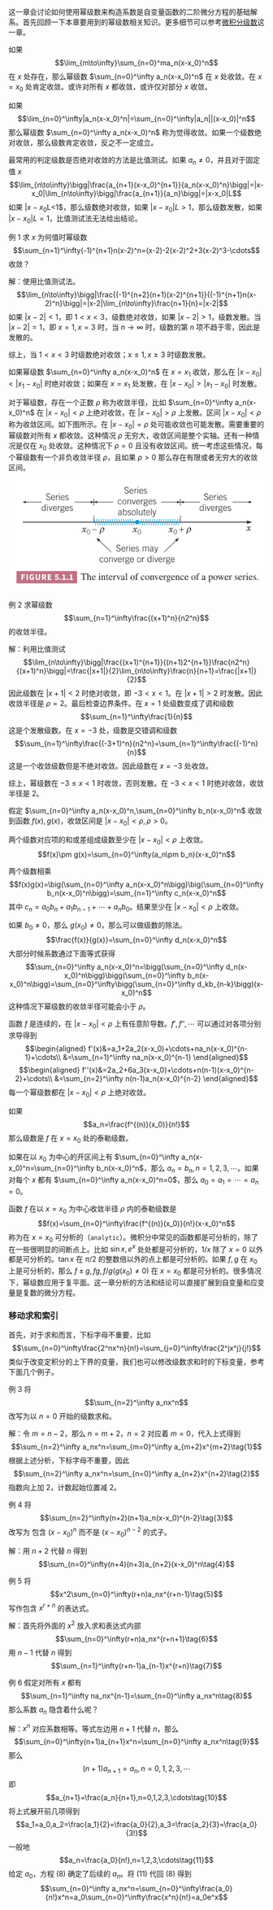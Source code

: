 这一章会讨论如何使用幂级数来构造系数是自变量函数的二阶微分方程的基础解系。首先回顾一下本章要用到的幂级数相关知识。更多细节可以参考[微积分级数](../../010-Calculus/090-Infinite-Sequences-and-Series/README.md)这一章。

如果
$$\lim_{m\to\infty}\sum_{n=0}^ma_n(x-x_0)^n$$
在 $x$ 处存在，那么幂级数 $\sum_{n=0}^\infty a_n(x-x_0)^n$ 在 $x$ 处收敛。在 $x=x_0$ 处肯定收敛。或许对所有 $x$ 都收敛，或许仅对部分 $x$ 收敛。

如果
$$\lim_{n=0}^\infty|a_n(x-x_0)^n|=\sum_{n=0}^\infty|a_n||(x-x_0)|^n$$
那么幂级数 $\sum_{n=0}^\infty a_n(x-x_0)^n$ 称为觉得收敛。如果一个级数绝对收敛，那么级数肯定收敛，反之不一定成立。

最常用的判定级数是否绝对收敛的方法是比值测试。如果 $a_n\neq 0$，并且对于固定值 $x$
$$\lim_{n\to\infty}\bigg|\frac{a_{n+1}(x-x_0)^{n+1}}{a_n(x-x_0)^n}\bigg|=|x-x_0|\lim_{n\to\infty}\bigg|\frac{a_{n+1}}{a_n}\bigg|=|x-x_0|L$$
如果 $|x-x_0$L<1$，那么级数绝对收敛，如果 $|x-x_0|L>1$，那么级数发散，如果 $|x-x_0|L=1$，比值测试法无法给出结论。

例 1 求 $x$ 为何值时幂级数
$$\sum_{n=1}^\infty(-1)^{n+1}n(x-2)^n=(x-2)-2(x-2)^2+3(x-2)^3-\cdots$$
收敛？

解：使用比值测试法。
$$\lim_{n\to\infty}\bigg|\frac{(-1)^{n+2}(n+1)(x-2)^{n+1}}{(-1)^{n+1}n(x-2)^n}\bigg|=|x-2|\lim_{n\to\infty}\frac{n+1}{n}=|x-2|$$
如果 $|x-2|<1$，即 $1<x<3$，级数绝对收敛，如果 $|x-2|>1$，级数发散。当 $|x-2|=1$，即 $x=1,x=3$ 时，当 $n\to\infty$ 时，级数的第 $n$ 项不趋于零，因此是发散的。

综上，当 $1<x<3$ 时级数绝对收敛；$x\leq 1,x\geq 3$ 时级数发散。

如果幂级数 $\sum_{n=0}^\infty a_n(x-x_0)^n$ 在 $x=x_1$ 收敛，那么在 $|x-x_0|<|x_1-x_0|$ 时绝对收敛；如果在 $x=x_1$ 处发散，在 $|x-x_0|>|x_1-x_0|$ 时发散。

对于幂级数，存在一个正数 $\rho$ 称为收敛半径，比如 $\sum_{n=0}^\infty a_n(x-x_0)^n$ 在 $|x-x_0|<\rho$ 上绝对收敛，在 $|x-x_0|>\rho$ 上发散。区间 $|x-x_0|<\rho$ 称为收敛区间。如下图所示。在 $|x-x_0|=\rho$ 处可能收敛也可能发散。需要重要的幂级数对所有 $x$ 都收敛。这种情况 $\rho$ 无穷大，收敛区间是整个实轴。还有一种情况是仅在 $x_0$ 处收敛。这种情况下 $\rho=0$ 且没有收敛区间。统一考虑这些情况，每个幂级数有一个非负收敛半径 $\rho$，且如果 $\rho>0$ 那么存在有限或者无穷大的收敛区间。

![](010.010.png)

例 2 求幂级数
$$\sum_{n=1}^\infty\frac{(x+1)^n}{n2^n}$$
的收敛半径。

解：利用比值测试
$$\lim_{n\to\infty}\bigg|\frac{(x+1)^{n+1}}{(n+1)2^{n+1}}\frac{n2^n}{(x+1)^n}\bigg|=\frac{|x+1|}{2}\lim_{n\to\infty}\frac{n}{n+1}=\frac{|x+1|}{2}$$
因此级数在 $|x+1|<2$ 时绝对收敛，即 $-3<x<1$。在 $|x+1|>2$ 时发散。因此收敛半径是 $\rho=2$。最后检查边界条件。在 $x=1$ 处级数变成了调和级数
$$\sum_{n=1}^\infty\frac{1}{n}$$
这是个发散级数。在 $x=-3$ 处，级数是交错调和级数
$$\sum_{n=1}^\infty\frac{(-3+1)^n}{n2^n}=\sum_{n=1}^\infty\frac{(-1)^n}{n}$$
这是一个收敛级数但是不绝对收敛。因此级数在 $x=-3$ 处收敛。

综上，幂级数在 $-3\leq x<1$ 时收敛，否则发散。在 $-3<x<1$ 时绝对收敛，收敛半径是 2。

假定 $\sum_{n=0}^\infty a_n(x-x_0)^n,\sum_{n=0}^\infty b_n(x-x_0)^n$ 收敛到函数 $f(x),g(x)$，收敛区间是 $|x-x_0|<\rho,\rho>0$。

两个级数对应项的和或差组成级数至少在 $|x-x_0|<\rho$ 上收敛。
$$f(x)\pm g(x)=\sum_{n=0}^\infty(a_n\pm b_n)(x-x_0)^n$$

两个级数相乘
$$f(x)g(x)=\big(\sum_{n=0}^\infty a_n(x-x_0)^n\bigg)\big(\sum_{n=0}^\infty b_n(x-x_0)^n\bigg)=\sum_{n=1}^\infty c_n(x-x_0)^n$$
其中 $c_n=a_0b_n+a_1b_{n-1}+\cdots+a_nb_0$。结果至少在 $|x-x_0|<\rho$ 上收敛。

如果 $b_0\neq 0$，那么 $g(x_0)\neq 0$，那么可以做级数的除法。
$$\frac{f(x)}{g(x)}=\sum_{n=0}^\infty d_n(x-x_0)^n$$
大部分时候系数通过下面等式获得
$$\sum_{n=0}^\infty a_n(x-x_0)^n=\bigg(\sum_{n=0}^\infty d_n(x-x_0)^n\bigg)\bigg(\sum_{n=0}^\infty b_n(x-x_0)^n\bigg)=\sum_{n=0}^\infty\bigg(\sum_{n=0}^\infty d_kb_{n-k}\bigg)(x-x_0)^n$$
这种情况下幂级数的收敛半径可能会小于 $\rho$。

函数 $f$ 是连续的，在 $|x-x_0|<\rho$ 上有任意阶导数。$f',f'',\cdots$ 可以通过对各项分别求导得到
$$\begin{aligned}
f'(x)&=a_1+2a_2(x-x_0)+\cdots+na_n(x-x_0)^{n-1}+\cdots\\
&=\sum_{n=1}^\infty na_n(x-x_0)^{n-1}
\end{aligned}$$
$$\begin{aligned}
f''(x)&=2a_2+6a_3(x-x_0)+\cdots+n(n-1)(x-x_0)^{n-2}+\cdots\\
&=\sum_{n=2}^\infty n(n-1)a_n(x-x_0)^{n-2}
\end{aligned}$$
每一个幂级数都在 $|x-x_0|<\rho$ 上绝对收敛。

如果
$$a_n=\frac{f^{(n)}(x_0)}{n!}$$
那么级数是 $f$ 在 $x=x_0$ 处的泰勒级数。

如果在以 $x_0$ 为中心的开区间上有 $\sum_{n=0}^\infty a_n(x-x_0)^n=\sum_{n=0}^\infty b_n(x-x_0)^n$，那么 $a_n=b_n,n=1,2,3,\cdots$。如果对每个 $x$ 都有 $\sum_{n=0}^\infty a_n(x-x_0)^n=0$，那么 $a_0=a_1=\cdots=a_n=0$。

函数 $f$ 在以 $x=x_0$ 为中心收敛半径 $\rho$ 内的泰勒级数是
$$f(x)=\sum_{n=0}^\infty\frac{f^{(n)}(x_0)}{n!}(x-x_0)^n$$
称为在 $x=x_0$ 可分析的（`analytic`）。微积分中常见的函数都是可分析的，除了在一些很明显的间断点上。比如 $\sin x,e^x$ 处处都是可分析的，$1/x$ 除了 $x=0$ 以外都是可分析的。$\tan x$ 在 $\pi/2$ 的整数倍以外的点上都是可分析的。如果 $f,g$ 在 $x_0$ 上是可分析的，那么 $f\pm g,fg,f/g(g(x_0)\neq 0)$ 在 $x=x_0$ 都是可分析的。很多情况下，幂级数应用于复平面。这一章分析的方法和结论可以直接扩展到自变量和应变量是复数的微分方程。

### 移动求和索引
首先，对于求和而言，下标字母不重要，比如
$$\sum_{n=0}^\infty\frac{2^nx^n}{n!}=\sum_{j=0}^\infty\frac{2^jx^j}{j!}$$
类似于改变定积分的上下界的变量，我们也可以修改级数求和时的下标变量，参考下面几个例子。

例 3 将
$$\sum_{n=2}^\infty a_nx^n$$
改写为以 $n=0$ 开始的级数求和。

解：令 $m=n-2$，那么 $n=m+2$，$n=2$ 对应着 $m=0$，代入上式得到
$$\sum_{n=2}^\infty a_nx^n=\sum_{m=0}^\infty a_{m+2}x^{m+2}\tag{1}$$
根据上述分析，下标字母不重要，因此
$$\sum_{n=2}^\infty a_nx^n=\sum_{n=0}^\infty a_{n+2}x^{n+2}\tag{2}$$
指数向上加 2，计数起始位置减 2。

例 4 将
$$\sum_{n=2}^\infty(n+2)(n+1)a_n(x-x_0)^{n-2}\tag{3}$$
改写为 包含 $(x-x_0)^n$ 而不是 $(x-x_0)^{n-2}$ 的式子。

解：用 $n+2$ 代替 $n$ 得到
$$\sum_{n=0}^\infty(n+4)(n+3)a_{n+2}(x-x_0)^n\tag{4}$$

例 5 将
$$x^2\sum_{n=0}^\infty(r+n)a_nx^{r+n-1}\tag{5}$$
写作包含 $x^{r+n}$ 的表达式。

解：首先将外面的 $x^2$ 放入求和表达式内部
$$\sum_{n=0}^\infty(r+n)a_nx^{r+n+1}\tag{6}$$
用 $n-1$ 代替 $n$ 得到
$$\sum_{n=1}^\infty(r+n-1)a_{n-1}x^{r+n}\tag{7}$$

例 6 假定对所有 $x$ 都有
$$\sum_{n=1}^\infty na_nx^{n-1}=\sum_{n=0}^\infty a_nx^n\tag{8}$$
那么系数 $a_n$ 隐含着什么呢？

解：$x^n$ 对应系数相等。等式左边用 $n+1$ 代替 $n$，那么
$$\sum_{n=0}^\infty(n+1)a_{n+1}x^n=\sum_{n=0}^\infty a_nx^n\tag{9}$$
那么
$$(n+1)a_{n+1}=a_n,n=0,1,2,3,\cdots$$
即
$$a_{n+1}=\frac{a_n}{n+1},n=0,1,2,3,\cdots\tag{10}$$
将上式展开前几项得到
$$a_1=a_0,a_2=\frac{a_1}{2}=\frac{a_0}{2},a_3=\frac{a_2}{3}=\frac{a_0}{3!}$$
一般地
$$a_n=\frac{a_0}{n!},n=1,2,3,\cdots\tag{11}$$
给定 $a_0$，方程 $(8)$ 确定了后续的 $a_n$。将 $(11)$ 代回 $(8)$ 得到
$$\sum_{n=0}^\infty a_nx^n=\sum_{n=0}^\infty\frac{a_0}{n!}x^n=a_0\sum_{n=0}^\infty\frac{x^n}{n!}=a_0e^x$$
